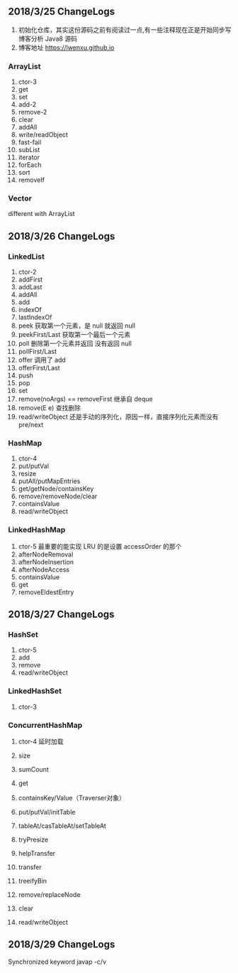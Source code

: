 ## 2018/3/25  ChangeLogs
1. 初始化仓库，其实这份源码之前有阅读过一点,有一些注释现在正是开始同步写博客分析 Java8 源码
2. 博客地址 <https://lwenxu.github.io>
### ArrayList
1. ctor-3
2. get
3. set
4. add-2
5. remove-2
6. clear 
7. addAll
8. write/readObject
9. fast-fail
10. subList
11. iterator
12. forEach
13. sort
14. removeIf

### Vector
different with ArrayList


## 2018/3/26  ChangeLogs

### LinkedList
1. ctor-2
2. addFirst
3. addLast
4. addAll
5. add
6. indexOf
7. lastIndexOf
8. peek 获取第一个元素，是 null 就返回 null
9. peekFirst/Last  获取第一个最后一个元素
10. poll 删除第一个元素并返回 没有返回 null
11. pollFirst/Last 
12. offer 调用了 add
13. offerFirst/Last
14. push
15. pop
16. set
17. remove(noArgs) == removeFirst  继承自 deque
18. remove(E e) 查找删除
19. read/writeObject  还是手动的序列化，原因一样，直接序列化元素而没有 pre/next

### HashMap
1. ctor-4
2. put/putVal
4. resize
5. putAll/putMapEntries
6. get/getNode/containsKey 
7. remove/removeNode/clear
8. containsValue
9. read/writeObject

### LinkedHashMap
1. ctor-5  最重要的能实现 LRU 的是设置 accessOrder 的那个
2. afterNodeRemoval
3. afterNodeInsertion
4. afterNodeAccess
5. containsValue
6. get
7. removeEldestEntry

## 2018/3/27  ChangeLogs

### HashSet
1. ctor-5
2. add
3. remove
4. read/writeObject

### LinkedHashSet
1. ctor-3

### ConcurrentHashMap
1. ctor-4 延时加载

1. size
2. sumCount
3. get
4. containsKey/Value（Traverser对象）
5. put/putVal/initTable
6. tableAt/casTableAt/setTableAt
7. tryPresize
8. helpTransfer
9.  transfer
10. treeifyBin
11. remove/replaceNode
12. clear
13. read/writeObject

## 2018/3/29  ChangeLogs

Synchronized keyword   javap -c/v 
